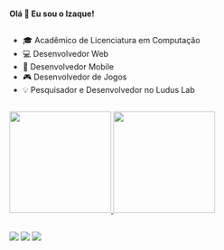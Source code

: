 #### Olá 👋 Eu sou o Izaque!
##

- 🎓 Acadêmico de Licenciatura em Computação
- 💻 Desenvolvedor Web
- 📱 Desenvolvedor Mobile
- 🎮 Desenvolvedor de Jogos
- 💡 Pesquisador e Desenvolvedor no Ludus Lab

##

 <div>
  <a href="https://github.com/Rolinzinho48">
  <img height="180em" src="https://github-readme-stats.vercel.app/api?username=Rolinzinho48&show_icons=true&theme=dark&include_all_commits=true&count_private=true"/>
  <img height="180em" src="https://github-readme-stats.vercel.app/api/top-langs/?username=Rolinzinho48&layout=compact&langs_count=7&theme=dark"/>
</div>

##
<div>
    <a href="https://www.instagram.com/r.izaque_/" target="_blank"><img src="https://img.shields.io/badge/-Instagram-%23E4405F?style=for-the-badge&logo=instagram&logoColor=white" target="_blank"></a>
      <a href="https://www.linkedin.com/in/izaque-rolim" target="_blank"><img src="https://img.shields.io/badge/-LinkedIn-%230077B5?style=for-the-badge&logo=linkedin&logoColor=white" target="_blank"></a> 
    <a href = "mailto:izaque.rolim.canavarro@gmail.com"><img src="https://img.shields.io/badge/-Gmail-%23333?style=for-the-badge&logo=gmail&logoColor=white" target="_blank"></a>
</div>
